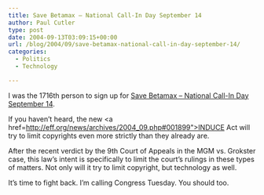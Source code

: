 ```yaml
---
title: Save Betamax – National Call-In Day September 14
author: Paul Cutler
type: post
date: 2004-09-13T03:09:15+00:00
url: /blog/2004/09/save-betamax-national-call-in-day-september-14/
categories:
  - Politics
  - Technology

---
```

I was the 1716th person to sign up for [Save Betamax &#8211; National Call-In Day September 14][1].

If you haven&#8217;t heard, the new <a href=http://eff.org/news/archives/2004_09.php#001899">INDUCE Act</a> will try to limit copyrights even more strictly than they already are.

After the recent verdict by the 9th Court of Appeals in the MGM vs. Grokster case, this law&#8217;s intent is specifically to limit the court&#8217;s rulings in these types of matters. Not only will it try to limit copyright, but technology as well.

It&#8217;s time to fight back. I&#8217;m calling Congress Tuesday. You should too.

 [1]: http://savebetamax.org/